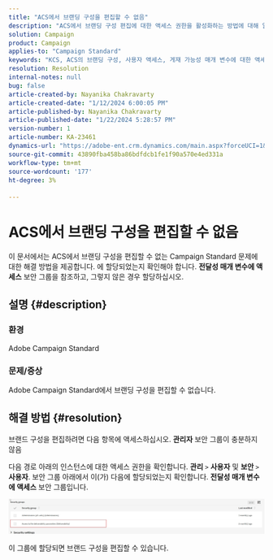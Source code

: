 ```yaml
---
title: "ACS에서 브랜딩 구성을 편집할 수 없음"
description: "ACS에서 브랜딩 구성 편집에 대한 액세스 권한을 활성화하는 방법에 대해 알아봅니다. '전달성 매개 변수에 대한 액세스' 보안 그룹에 추가되었는지 확인하십시오."
solution: Campaign
product: Campaign
applies-to: "Campaign Standard"
keywords: "KCS, ACS의 브랜딩 구성, 사용자 액세스, 게재 가능성 매개 변수에 대한 액세스, 캠페인 standard"
resolution: Resolution
internal-notes: null
bug: false
article-created-by: Nayanika Chakravarty
article-created-date: "1/12/2024 6:00:05 PM"
article-published-by: Nayanika Chakravarty
article-published-date: "1/22/2024 5:28:57 PM"
version-number: 1
article-number: KA-23461
dynamics-url: "https://adobe-ent.crm.dynamics.com/main.aspx?forceUCI=1&pagetype=entityrecord&etn=knowledgearticle&id=ea64f666-74b1-ee11-a569-6045bd006a22"
source-git-commit: 43890fba458ba86bdfdcb1fe1f90a570e4ed331a
workflow-type: tm+mt
source-wordcount: '177'
ht-degree: 3%

---
```


# ACS에서 브랜딩 구성을 편집할 수 없음


이 문서에서는 ACS에서 브랜딩 구성을 편집할 수 없는 Campaign Standard 문제에 대한 해결 방법을 제공합니다. 에 할당되었는지 확인해야 합니다. <b>전달성 매개 변수에 액세스</b> 보안 그룹을 참조하고, 그렇지 않은 경우 할당하십시오.

## 설명 {#description}


### 환경

Adobe Campaign Standard

### 문제/증상

Adobe Campaign Standard에서 브랜딩 구성을 편집할 수 없습니다.


## 해결 방법 {#resolution}


브랜드 구성을 편집하려면 다음 항목에 액세스하십시오. <b>관리자</b> 보안 그룹이 충분하지 않음

다음 경로 아래의 인스턴스에 대한 액세스 권한을 확인합니다. <b>관리 </b>`>`  <b>사용자</b> 및 <b>보안 </b>`>`  <b>사용자</b>. 보안 그룹 아래에서 이(가) 다음에 할당되었는지 확인합니다. <b>전달성 매개 변수에 액세스</b> 보안 그룹입니다.

![](assets/f7846f6e-31b9-ee11-a569-6045bd006704.png)

이 그룹에 할당되면 브랜드 구성을 편집할 수 있습니다.




